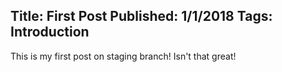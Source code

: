 Title: First Post
Published: 1/1/2018
Tags: Introduction
---
This is my first post on staging branch! Isn't that great!